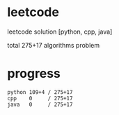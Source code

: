 # leetcode
leetcode solution [python, cpp, java]

total 275+17 algorithms problem
# progress	
	python 109+4 / 275+17
	cpp    0     / 275+17
	java   0     / 275+17
